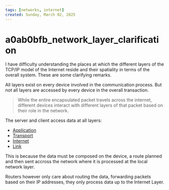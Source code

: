 ```yaml
---
tags: [networks, internet]
created: Sunday, March 02, 2025
---
```


# a0ab0bfb_network_layer_clarification

I have difficulty understanding the places at which the different layers of the
TCP/IP model of the Internet reside and their spatiality in terms of the overall
system. These are some clarifying remarks.

All layers exist on every device involved in the communication process. But not
all layers are accessed by every device in the overall transaction.

> While the entire encapsulated packet travels across the internet, different
> devices interact with different layers of that packet based on their role in
> the network.

The server and client access data at all layers:

- [Application](Application_Layer_of_Internet_Protocol.md)
- [Transport](Transport_Layer_of_Internet_Protocol.md)
- [Internet](Internet_Layer_of_Internet_Protocol.md)
- [Link](Link_Layer_of_Internet_Protocol.md)

This is because the data must be composed on the device, a route planned and
then sent accross the network where it is processed at the local network layer.

Routers however only care about routing the data, forwarding packets based on
their IP addresses, they only process data up to the Internet Layer.

